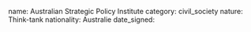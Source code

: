 name: Australian Strategic Policy Institute
category: civil_society
nature:  Think-tank
nationality: Australie
date_signed:
    